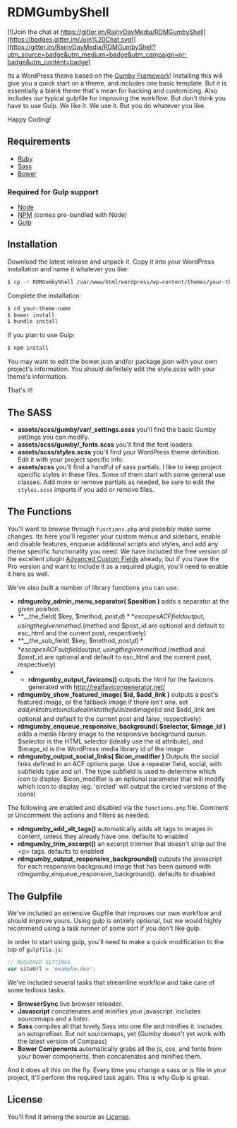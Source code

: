# RDMGumbyShell

[![Join the chat at https://gitter.im/RainyDayMedia/RDMGumbyShell](https://badges.gitter.im/Join%20Chat.svg)](https://gitter.im/RainyDayMedia/RDMGumbyShell?utm_source=badge&utm_medium=badge&utm_campaign=pr-badge&utm_content=badge)

Its a WordPress theme based on the [Gumby Framework](http://gumbyframework.com/)! Installing this will give you a quick start on a theme, and includes one basic template. But it is essentially a blank theme that's mean for hacking and customizing. Also includes our typical gulpfile for improving the workflow. But don't think you have to use Gulp. We like it. We use it. But you do whatever you like.

Happy Coding!

## Requirements

* [Ruby](https://www.ruby-lang.org/en/)
* [Sass](http://sass-lang.com/)
* [Bower](http://bower.io/)

### Required for Gulp support

* [Node](http://nodejs.org/)
* [NPM](https://www.npmjs.com/) (comes pre-bundled with Node)
* [Gulp](http://gulpjs.com/)

## Installation

Download the latest release and unpack it. Copy it into your WordPress installation and name it whatever you like:

``` sh
$ cp -r RDMGumbyShell /var/www/html/wordpress/wp-content/themes/your-theme-name
```

Complete the installation:

``` sh
$ cd your-theme-name
$ bower install
$ bundle install
```

If you plan to use Gulp:

``` sh
$ npm install
```

You may want to edit the bower.json and/or package.json with your own project's information. You should definitely edit the style.scss with your theme's information.

That's it!

## The SASS

* **assets/scss/gumby/var/_settings.scss** you'll find the basic Gumby settings you can modify.
* **assets/scss/gumby/_fonts.scss** you'll find the font loaders.
* **assets/scss/styles.scss** you'll find your WordPress theme definition. Edit it with your project specific info.
* **assets/scss** you'll find a handful of sass partials. I like to keep project specific styles in these files. Some of them start with some general use classes. Add more or remove partials as needed, be sure to edit the `styles.scss` imports if you add or remove files.

## The Functions

You'll want to browse through `functions.php` and possibly make some changes. Its here you'll register your custom menus and sidebars, enable and disable features, enqueue additional scripts and styles, and add any theme specific functionality you need. We have included the free version of the excellent plugin [Advanced Custom Fields](http://www.advancedcustomfields.com/) already, but if you have the Pro version and want to include it as a required plugin, you'll need to enable it here as well.

We've also built a number of library functions you can use.

* **rdmgumby_admin_menu_separator( $position )** adds a separator at the given position.
* **__the_field( $key, $method, $post_id )** escapes ACF field output, using the given method. ($method and $post_id are optional and default to esc_html and the current post, respectively)
* **__the_sub_field( $key, $method, $post_id)** escapes ACF sub field output, using the given method. ($method and $post_id are optional and default to esc_html and the current post, respectively)
* * **rdmgumby_output_favicons()** outputs the html for the favicons generated with http://realfavicongenerator.net/
* **rdmgumby_show_featured_image( $id, $add_link )** outputs a post's featured image, or the fallback image if there isn't one. set $add_link to true to include a link to the full sized image ($id and $add_link are optional and default to the current post and false, respectively)
* **rdmgumby_enqueue_responsive_background( $selector, $image_id )** adds a media library image to the responsive background queue. $selector is the HTML selector (ideally use the id attribute), and $image_id is the WordPress media library id of the image
* **rdmgumby_output_social_links( $icon_modifier )** Outputs the social links defined in an ACF options page. Use a repeater field, social, with subfields type and url. The type subfield is used to determine which icon to display. $icon_modifier is an optional parameter that will modify which icon to display (eg. 'circled' will output the circled versions of the icons)

The following are enabled and disabled via the `functions.php` file. Comment or Uncomment the actions and filters as needed.

* **rdmgumby_add_alt_tags()** automatically adds alt tags to images in content, unless they already have one. defaults to enabled
* **rdmgumby_trim_excerpt()** an excerpt trimmer that doesn't strip out the &lt;p&gt; tags. defaults to enabled
* **rdmgumby_output_responsive_backgrounds()** outputs the javascript for each responsive background image that has been queued with rdmgumby_enqueue_responsive_background(). defaults to disabled

## The Gulpfile

We've included an extensive Gupfile that improves our own workflow and should improve yours. Using gulp is entirely optional, but we would highly recommend using a task runner of some sort if you don't like gulp.

In order to start using gulp, you'll need to make a quick modification to the top of `gulpfile.js`:

``` javascript
// REQUIRED SETTINGS
var siteUrl = 'example.dev';
```

We've included several tasks that streamline workflow and take care of some tedious tasks.

* **BrowserSync** live browser reloader.
* **Javascript** concatenates and minifies your javascript. includes sourcemaps and a linter.
* **Sass** compiles all that lovely Sass into one file and minifies it. includes an autoprefixer. But not sourcemaps, yet (Gumby doesn't yet work with the latest version of Compass)
* **Bower Components** automatically grabs all the js, css, and fonts from your bower components, then concatenates and minifies them.

And it does all this on the fly. Every time you change a sass or js file in your project, it'll perform the required task again. This is why Gulp is great.

## License

You'll find it among the source as [License](https://github.com/RainyDayMedia/RDMGumbyShell/blob/master/LICENSE).
